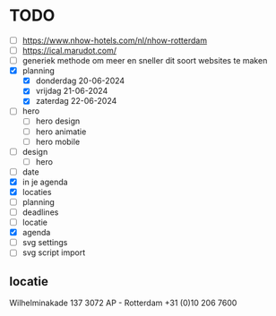 # TODO

- [ ] https://www.nhow-hotels.com/nl/nhow-rotterdam
- [ ] https://ical.marudot.com/
- [ ] generiek methode om meer en sneller dit soort websites te maken
- [x] planning
  - [x] donderdag 20-06-2024
  - [x] vrijdag 21-06-2024
  - [x] zaterdag 22-06-2024
- [ ] hero
  - [ ] hero design
  - [ ] hero animatie
  - [ ] hero mobile
- [ ] design
  - [ ] hero
- [ ] date
- [x] in je agenda
- [x] locaties
- [ ] planning
- [ ] deadlines
- [ ] locatie
- [x] agenda
- [ ] svg settings
- [ ] svg script import

## locatie

Wilhelminakade 137
3072 AP - Rotterdam
+31 (0)10 206 7600
